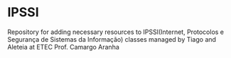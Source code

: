 # IPSSI

Repository for adding necessary resources to IPSSI(Internet, Protocolos e Segurança de Sistemas da Informação) classes managed by Tiago and Aleteia at ETEC Prof. Camargo Aranha


